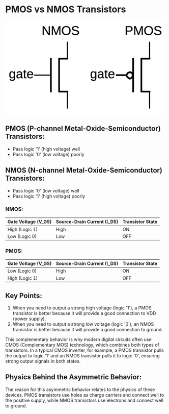 # PMOS vs NMOS Transistors

![img.png](symbols.png)

## PMOS (P-channel Metal-Oxide-Semiconductor) Transistors:
- Pass logic '1' (high voltage) well
- Pass logic '0' (low voltage) poorly

## NMOS (N-channel Metal-Oxide-Semiconductor) Transistors:
- Pass logic '0' (low voltage) well
- Pass logic '1' (high voltage) poorly

### NMOS:

| Gate Voltage (V_GS)    | Source-Drain Current (I_DS) | Transistor State |
|------------------------|-----------------------------|------------------|
| High (Logic 1)         | High                        | ON               |
| Low (Logic 0)          | Low                         | OFF              |

### PMOS:

| Gate Voltage (V_GS)    | Source-Drain Current (I_DS) | Transistor State |
|------------------------|-----------------------------|------------------|
| Low (Logic 0)          | High                        | ON               |
| High (Logic 1)         | Low                         | OFF              |


## Key Points:
1. When you need to output a strong high voltage (logic '1'), a PMOS transistor is better because it will provide a good connection to VDD (power supply).
2. When you need to output a strong low voltage (logic '0'), an NMOS transistor is better because it will provide a good connection to ground.

This complementary behavior is why modern digital circuits often use CMOS (Complementary MOS) technology, which combines both types of transistors. In a typical CMOS inverter, for example, a PMOS transistor pulls the output to logic '1' and an NMOS transistor pulls it to logic '0', ensuring strong output signals in both states.

## Physics Behind the Asymmetric Behavior:
The reason for this asymmetric behavior relates to the physics of these devices. PMOS transistors use holes as charge carriers and connect well to the positive supply, while NMOS transistors use electrons and connect well to ground.
